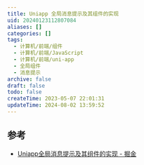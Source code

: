 ```yaml
---
title: Uniapp 全局消息提示及其组件的实现
uid: 20240123112807084
aliases: []
categories: []
tags:
  - 计算机/前端/组件
  - 计算机/前端/JavaScript
  - 计算机/前端/uni-app
  - 全局组件
  - 消息提示
archive: false
draft: false
todo: false
createTime: 2023-05-07 22:01:31
updateTime: 2024-08-02 13:59:52
---
```


## 参考

- [Uniapp全局消息提示及其组件的实现 - 掘金](https://juejin.cn/post/7107442847422349326)
